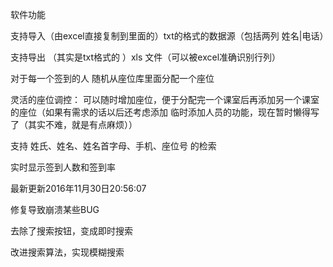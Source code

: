 软件功能

支持导入（由excel直接复制到里面的）txt的格式的数据源（包括两列 姓名|电话）

支持导出 （其实是txt格式的 ）xls 文件（可以被excel准确识别行列）

对于每一个签到的人 随机从座位库里面分配一个座位

灵活的座位调控： 可以随时增加座位，便于分配完一个课室后再添加另一个课室的座位（如果有需求的话以后还考虑添加 临时添加人员的功能，现在暂时懒得写了（其实不难，就是有点麻烦））

支持 姓氏、姓名、姓名首字母、手机、座位号 的检索

实时显示签到人数和签到率

最新更新2016年11月30日20:56:07

修复导致崩溃某些BUG

去除了搜索按钮，变成即时搜索

改进搜索算法，实现模糊搜索
